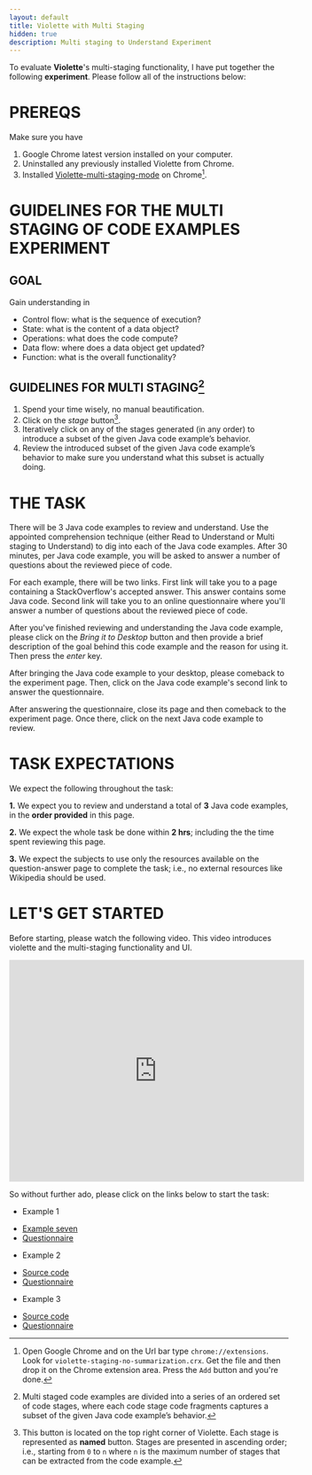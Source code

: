 ```yaml
---
layout: default
title: Violette with Multi Staging
hidden: true
description: Multi staging to Understand Experiment
---
```


To evaluate **Violette**'s multi-staging functionality, I have put together the following
**experiment**. Please follow all of the instructions below:


# PREREQS

Make sure you have

1. Google Chrome latest version installed on your computer.
2. Uninstalled any previously installed Violette from Chrome.
3. Installed <a href="http://bit.ly/1IsfPG8" target="_blank">Violette-multi-staging-mode</a> on Chrome[^1].

# GUIDELINES FOR THE MULTI STAGING OF CODE EXAMPLES EXPERIMENT

## GOAL

Gain understanding in

* Control flow:   what is the sequence of execution?
* State:          what is the content of a data object?
* Operations:     what does the code compute?
* Data flow:      where does a data object get updated?
* Function:       what is the overall functionality?


## GUIDELINES FOR MULTI STAGING[^2]

1. Spend your time wisely, no manual beautification.
2. Click on the *stage* button[^3].  
3. Iteratively click on any of the stages generated (in any order) to introduce 
a subset of the given Java code example’s behavior.    
4. Review the introduced subset of the given Java code example’s behavior to make
sure you understand what this subset is actually doing.   


# THE TASK

There will be 3 Java code examples to review and understand. Use the appointed 
comprehension technique (either Read to Understand or Multi staging to Understand) 
to dig into each of the Java code examples. After 30 minutes, per Java code example, 
you will be asked to answer a number of questions about the reviewed piece of code.

For each example, there will be two links. First link will take you to a page 
containing a StackOverflow's accepted answer. This answer contains some Java code. 
Second link will take you to an online questionnaire where you'll answer a number 
of questions about the reviewed piece of code.

After you've finished reviewing and understanding the Java code example, please
click on the _Bring it to Desktop_ button and then provide a brief description of the
goal behind this code example and the reason for using it. Then press the _enter_
key.

After bringing the Java code example to your desktop, please comeback to the 
experiment page. Then, click on the Java code example's second link to answer the 
questionnaire.

After answering the questionnaire, close its page and then comeback to the experiment 
page. Once there, click on the next Java code example to review.

# TASK EXPECTATIONS

We expect the following throughout the task:

**1.** We expect you to review and understand a total of **3** Java code examples,
in the **order provided** in this page.

**2.** We expect the whole task be done within **2 hrs**; including the 
the time spent reviewing this page.

**3.** We expect the subjects to use only the resources available on the
question-answer page to complete the task; i.e., no external resources like
Wikipedia should be used.


# LET'S GET STARTED

Before starting, please watch the following video. This video introduces violette and
the multi-staging functionality and UI.

<iframe
     width="532"
     height="400"
     src="https://www.youtube.com/embed/wNBjNcqbDdI"
     frameborder="0"
     allowfullscreen="allowfullscreen"> </iframe>

<!-- <a href="https://www.youtube.com/watch?v=wNBjNcqbDdI" target="_blank">Multi staging Quicksort</a>-->

So without further ado, please click on the links below to start the task:

* Example 1
<ul>
  <li><a href="http://stackoverflow.com/questions/26818478/generating-random-license-plate" target="_blank">Example seven</a></li>
  <li><a href="http://bit.ly/1FV2Drr" target="_blank">Questionnaire</a></li>
</ul>

* Example 2
<ul>
  <li><a href="http://stackoverflow.com/questions/21884805/libgdx-0-9-9-apply-cubemap-in-environment#22777350" target="_blank">Source code</a></li>
  <li><a href="http://bit.ly/1BLdRe4" target="_blank">Questionnaire</a></li>
</ul>

* Example 3
<ul>
  <li><a href="http://stackoverflow.com/questions/14210307/android-how-to-get-specific-data-from-url-json#14210519" target="_blank">Source code</a></li>
  <li><a href="http://bit.ly/1KNTkhw" target="_blank">Questionnaire</a></li>
</ul>


[^1]: Open Google Chrome and on the Url bar type `chrome://extensions`. Look for `violette-staging-no-summarization.crx`. Get the file and then drop it on the Chrome extension area. Press the `Add` button and you're done.

[^2]: Multi staged code examples are divided into a series of an ordered set of code stages, where each code stage code fragments captures a subset of the given Java code example’s behavior.

[^3]: This button is located on the top right corner of Violette. Each stage is represented 
as __named__ button. Stages are presented in ascending order; i.e., starting from `0` to `n` 
where `n` is the maximum number of stages that can be extracted from the code example.